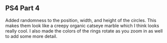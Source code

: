 ## PS4 Part 4

Added randomness to the position, width, and height of the circles. This makes them look like a creepy organic catseye marble which I think looks really cool. I also made the colors of the rings rotate as you zoom in as well to add some more detail. 